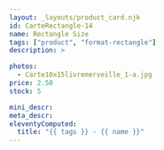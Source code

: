 ```yaml
---
layout: _layouts/product_card.njk
id: CarteRectangle-14
name: Rectangle Size
tags: ["product", "format-rectangle"]
description: >

photos:
  - Carte10x15livremerveille_1-a.jpg
price: 2.50
stock: 5

mini_descr:
meta_descr:
eleventyComputed:
  title: "{{ tags }} - {{ name }}"
---
```

